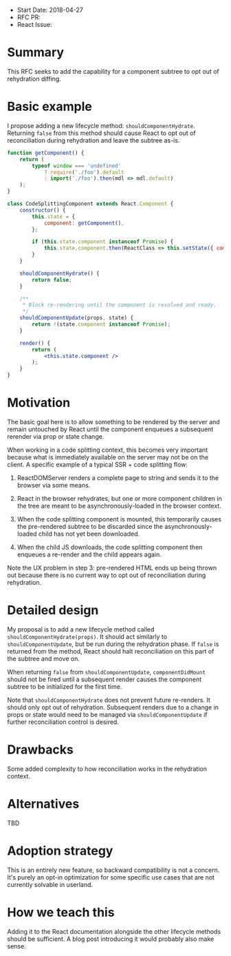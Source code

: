 - Start Date: 2018-04-27
- RFC PR:
- React Issue:

# Summary

This RFC seeks to add the capability for a component subtree to opt out of rehydration diffing.

# Basic example

I propose adding a new lifecycle method: `shouldComponentHydrate`. Returning `false` from this method should cause React to opt out of reconciliation during rehydration and leave the subtree as-is.

```jsx
function getComponent() {
    return (
        typeof window === 'undefined'
            ? require('./foo').default
            : import('./foo').then(mdl => mdl.default)
    );
}

class CodeSplittingComponent extends React.Component {
    constructor() {
        this.state = {
            component: getComponent(),
        };

        if (this.state.component instanceof Promise) {
            this.state.component.then(ReactClass => this.setState({ component: ReactClass }));
        }
    }

    shouldComponentHydrate() {
        return false;
    }

    /**
     * Block re-rendering until the component is resolved and ready.
     */
    shouldComponentUpdate(props, state) {
        return !(state.component instanceof Promise);
    }

    render() {
        return (
            <this.state.component />
        );
    }
}
```

# Motivation

The basic goal here is to allow something to be rendered by the server and remain untouched by React until the component enqueues a subsequent rerender via prop or state change.

When working in a code splitting context, this becomes very important because what is immediately available on the server may not be on the client. A specific example of a typical SSR + code splitting flow:

1. ReactDOMServer renders a complete page to string and sends it to the browser via some means.

2. React in the browser rehydrates, but one or more component children in the tree are meant to be asynchronously-loaded in the browser context.

3. When the code splitting component is mounted, this temporarily causes the pre-rendered subtree to be discarded since the asynchronously-loaded child has not yet been downloaded.

4. When the child JS downloads, the code splitting component then enqueues a re-render and the child appears again.

Note the UX problem in step 3: pre-rendered HTML ends up being thrown out because there is no current way to opt out of reconciliation during rehydration.

# Detailed design

My proposal is to add a new lifecycle method called `shouldComponentHydrate(props)`. It should act similarly to `shouldComponentUpdate`, but be run during the rehydration phase. If `false` is returned from the method, React should halt reconciliation on this part of the subtree and move on.

When returning `false` from `shouldComponentUpdate`, `componentDidMount` should not be fired until a subsequent render causes the component subtree to be initialized for the first time.

Note that `shouldComponentHydrate` does not prevent future re-renders. It should only opt out of rehydration. Subsequent renders due to a change in props or state would need to be managed via `shouldComponentUpdate` if further reconciliation control is desired.

# Drawbacks

Some added complexity to how reconciliation works in the rehydration context.

# Alternatives

TBD

# Adoption strategy

This is an entirely new feature, so backward compatibility is not a concern. It's purely an opt-in optimization for some specific use cases that are not currently solvable in userland.

# How we teach this

Adding it to the React documentation alongside the other lifecycle methods should be sufficient. A blog post introducing it would probably also make sense.
